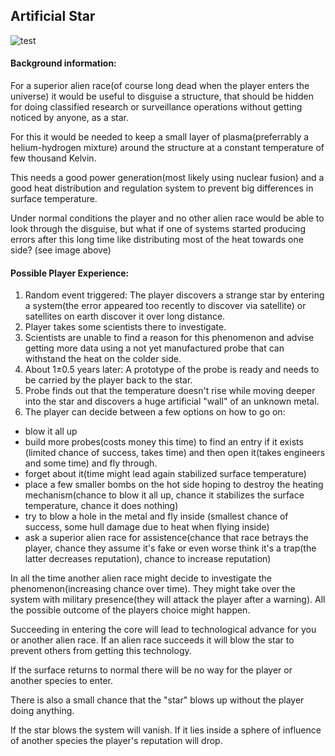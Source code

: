## Artificial Star
![test](https://user-images.githubusercontent.com/43880493/74854349-81908a80-533f-11ea-8af5-a6d63ead4782.png)

#### Background information:
For a superior alien race(of course long dead when the player enters the universe) it would be useful to disguise a structure, that should be hidden for doing classified research or surveillance operations without getting noticed by anyone, as a star.

For this it would be needed to keep a small layer of plasma(preferrably a helium-hydrogen mixture) around the structure at a constant temperature of few thousand Kelvin.

This needs a good power generation(most likely using nuclear fusion) and a good heat distribution and regulation system to prevent big differences in surface temperature.

Under normal conditions the player and no other alien race would be able to look through the disguise, but what if one of systems started producing errors after this long time like distributing most of the heat towards one side? (see image above)

#### Possible Player Experience:
1. Random event triggered: The player discovers a strange star by entering a system(the error appeared too recently to discover via satellite) or satellites on earth discover it over long distance.
2. Player takes some scientists there to investigate.
3. Scientists are unable to find a reason for this phenomenon and advise getting more data using a not yet manufactured probe that can withstand the heat on the colder side.
4. About 1±0.5 years later: A prototype of the probe is ready and needs to be carried by the player back to the star.
5. Probe finds out that the temperature doesn't rise while moving deeper into the star and discovers a huge artificial "wall" of an unknown metal.
6. The player can decide between a few options on how to go on:
 - blow it all up
 - build more probes(costs money this time) to find an entry if it exists (limited chance of success, takes time) and then open it(takes engineers and some time) and fly through.
 - forget about it(time might lead again stabilized surface temperature)
 - place a few smaller bombs on the hot side hoping to destroy the heating mechanism(chance to blow it all up, chance it stabilizes the surface temperature, chance it does nothing)
 - try to blow a hole in the metal and fly inside (smallest chance of success, some hull damage due to heat when flying inside)
 - ask a superior alien race for assistence(chance that race betrays the player, chance they assume it's fake or even worse think it's a trap(the latter decreases reputation), chance to increase reputation)

In all the time another alien race might decide to investigate the phenomenon(increasing chance over time). They might take over the system with military presence(they will attack the player after a warning). All the possible outcome of the players choice might happen.

Succeeding in entering the core will lead to technological advance for you or another alien race. If an alien race succeeds it will blow the star to prevent others from getting this technology.

If the surface returns to normal there will be no way for the player or another species to enter.

There is also a small chance that the "star" blows up without the player doing anything.

If the star blows the system will vanish. If it lies inside a sphere of influence of another species the player's reputation will drop.
